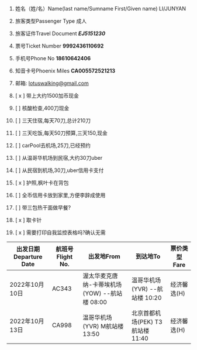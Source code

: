 1. 姓名（姓/名）Name(last name/Sumname First/Given name)	LI/JUNYAN
2. 旅客类型Passenger Type	成人
3. 旅客证件Travel Document	***EJ5151230***
4. 票号Ticket Number	**9992436110692**
5. 手机号Phone No	    **18610642406**
6. 知音卡号Phoenix Miles	**CA005572521213**
7. 邮箱: lotuswalking@gmail.com


1. [ x ] 带上大约1500加币现金
2. [ ] 核酸检查,400刀现金
3. [ ] 三天住宿,每天70刀,总计210刀
4. [ ] 三天吃饭,每天50刀预算,三天150,现金
5. [ ] carPool去机场,25刀,已经预约
6. [ ] 从温哥华机场到民宿,大约30刀uber
7. [ ] 从民宿到机场,30刀,uber信用卡支付
8. [ x ] 护照,枫叶卡在背包
9. [ ] 全币信用卡放到家里,方便李辞成使用
10. [ ] 带三包热干面做早餐?
11. [ x ] 取卡针
12. [ x ] 需要打印自我监控表格吗?确认无需





|出发日期Departure Date|航班号Flight No.|出发地From	|到达地To|票价类型 Fare |
|---|---|---|---|---|
|2022年10月10日|AC343|渥太华麦克唐纳-卡蒂埃机场(YOW) --航站楼 08:00|温哥华机场(YVR) --航站楼 10:20|经济馨选(H)|
|2022年10月13日|CA998|温哥华机场(YVR) M航站楼 13:50	|北京首都机场(PEK) T3航站楼 11:40|经济馨选(H)|
